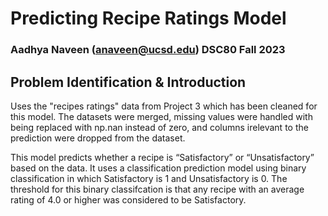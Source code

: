 # Predicting Recipe Ratings Model 
### Aadhya Naveen (anaveen@ucsd.edu) DSC80 Fall 2023

## Problem Identification & Introduction
Uses the "recipes ratings" data from Project 3 which has been cleaned for this model. The datasets were merged, missing values were handled with being replaced with np.nan instead of zero, and columns irelevant to the prediction were dropped from the dataset. 

This model predicts whether a recipe is “Satisfactory” or “Unsatisfactory” based on the data. It uses a classification prediction model using binary classification in which Satisfactory is 1 and Unsatisfactory is 0. The threshold for this binary classifcation is that any recipe with an average rating of 4.0 or higher was considered to be Satisfactory.
